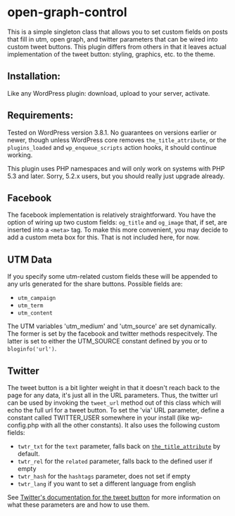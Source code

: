 open-graph-control
=================

This is a simple singleton class that allows you to set custom fields on posts that fill in utm, open graph, and twitter parameters that can be wired into custom tweet buttons. This plugin differs from others in that it leaves actual implementation of the tweet button: styling, graphics, etc. to the theme.

Installation:
-------------

Like any WordPress plugin: download, upload to your server, activate.

Requirements:
-------------

Tested on WordPress version 3.8.1. No guarantees on versions earlier or newer, though unless WordPress core removes `the_title_attribute`, or the `plugins_loaded` and `wp_enqueue_scripts` action hooks, it should continue working.

This plugin uses PHP namespaces and will only work on systems with PHP 5.3 and later. Sorry, 5.2.x users, but you should really just upgrade already.

Facebook
--------

The facebook implementation is relatively straightforward. You have the option of wiring up two custom fields: `og_title` and `og_image` that, if set, are inserted into a `<meta>` tag. To make this more convenient, you may decide to add a custom meta box for this. That is not included here, for now.

UTM Data
---------

If you specify some utm-related custom fields these will be appended to any urls generated for the share buttons. Possible fields are:
- `utm_campaign`
- `utm_term`
- `utm_content`

The UTM variables 'utm_medium' and 'utm_source' are set dynamically. The former is set by the facebook and twitter methods respecitvely. The latter is set to either the UTM_SOURCE constant defined by you or to `bloginfo('url')`.

Twitter
-------
The tweet button is a bit lighter weight in that it doesn't reach back to the page for any data, it's just all in the URL parameters. Thus, the twitter url can be used by invoking the `tweet_url` method out of this class which will echo the full url for a tweet button. To set the 'via' URL parameter, define a constant called TWITTER_USER somewhere in your install (like wp-config.php with all the other constants). It also uses the following custom fields:
- `twtr_txt` for the `text` parameter, falls back on [`the_title_attribute`](http://codex.wordpress.org/Function_Reference/the_title_attribute) by default.
- `twtr_rel` for the `related` parameter, falls back to the defined user if empty
- `twtr_hash` for the `hashtags` parameter, does not set if empty
- `twtr_lang` if you want to set a different language from english

See [Twitter's documentation for the tweet button](https://dev.twitter.com/docs/tweet-button) for more information on what these parameters are and how to use them.
